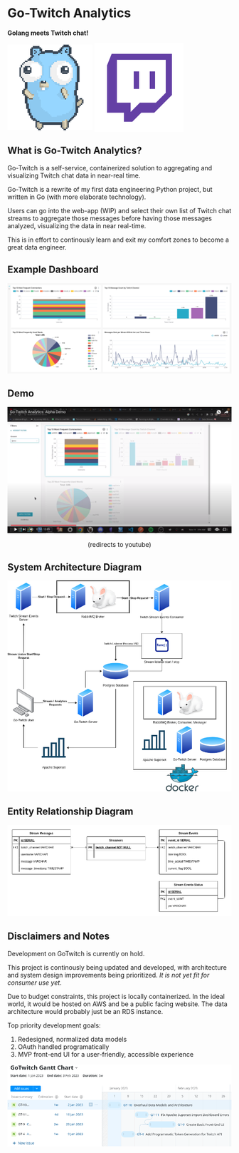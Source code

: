# Go-Twitch Analytics
<p float="left"> <b>Golang meets Twitch chat!</b> </p>

<p float="left" align="">
  <img align = center src="assets/readme/gopher-dance-long-3x.gif"  />
  <img align=center src="assets/readme/transparent_twitch.png" width=200px /> 
</p>


## What is Go-Twitch Analytics?
Go-Twitch is a self-service, containerized solution to aggregating and visualizing Twitch chat data in near-real time.

Go-Twitch is a rewrite of my first data engineering Python project, but written in Go (with more elaborate technology).

Users can go into the web-app (WIP) and select their own list of Twitch chat streams to aggregate those messages before having those messages analyzed, visualizing the data in near real-time.

This is in effort to continously learn and exit my comfort zones to become a great data engineer.
## Example Dashboard
![](assets/readme/example_dashboard.png)

## Demo
[![Go-Twitch Analytics](assets/readme/Go-Twitch%20Thumbnail.png)](https://www.youtube.com/watch?v=wSOO38p4rNw "Go-Twitch Analytics Demo")
<p align="center">(redirects to youtube)</p>

## System Architecture Diagram
![](assets/readme/GoTwitchV2.png)

## Entity Relationship Diagram
![](assets/readme/gotwitch_erd.drawio.png)   


## Disclaimers and Notes
Development on GoTwitch is currently on hold.

This project is continously being updated and developed, with architecture and system design improvements being prioritized. *It is not yet fit for consumer use yet*.

Due to budget constraints, this project is locally containerized. In the ideal world, it would be hosted on AWS and be a public facing website. The data architecture would probably just be an RDS instance. 

Top priority development goals:
1. Redesigned, normalized data models
2. OAuth handled programatically
3. MVP front-end UI for a user-friendly, accessible experience

![](assets/readme/goTwitchGanttChart.png)

